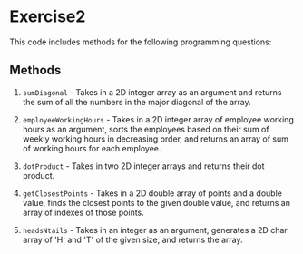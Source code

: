 # Exercise2

This code includes methods for the following programming questions:

## Methods

1. `sumDiagonal` - Takes in a 2D integer array as an argument and returns the sum of all the numbers in the major diagonal of the array.

2. `employeeWorkingHours` - Takes in a 2D integer array of employee working hours as an argument, sorts the employees based on their sum of weekly working hours in decreasing order, and returns an array of sum of working hours for each employee.

3. `dotProduct` - Takes in two 2D integer arrays and returns their dot product.

4. `getClosestPoints` - Takes in a 2D double array of points and a double value, finds the closest points to the given double value, and returns an array of indexes of those points.

5. `headsNtails` - Takes in an integer as an argument, generates a 2D char array of 'H' and 'T' of the given size, and returns the array.
